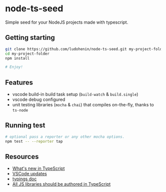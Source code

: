 # node-ts-seed

Simple seed for your NodeJS projects made with typescript.

## Getting starting

```bash
git clone https://github.com/ludohenin/node-ts-seed.git my-project-folder
cd my-project-folder
npm install

# Enjoy!
```

## Features

- vscode build-in build task setup (`build-watch` & `build.single`)
- vscode debug configured
- unit testing libraries (`mocha` & `chai`) that compiles on-the-fly, thanks to `ts-node`

## Running test

```bash
# optional pass a reporter or any other mocha options.
npm test -- --reporter tap
```

## Resources

- [What's new in TypeScript](https://github.com/Microsoft/TypeScript/wiki/What's-new-in-TypeScript)
- [VSCode updates](http://code.visualstudio.com/Updates)
- [typings doc](https://github.com/typings/typings/tree/master/docs)
- [All JS libraries should be authored in TypeScript](http://staltz.com/all-js-libraries-should-be-authored-in-typescript.html)
